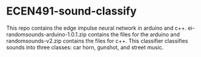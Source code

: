 # ECEN491-sound-classify

This repo contains the edge impulse neural network in arduino and c++. ei-randomsounds-arduino-1.0.1.zip contains the files for the arduino and 
randomsounds-v2.zip contains the files for c++. This classifier classifies sounds into three classes: car horn, gunshot, and street music.

